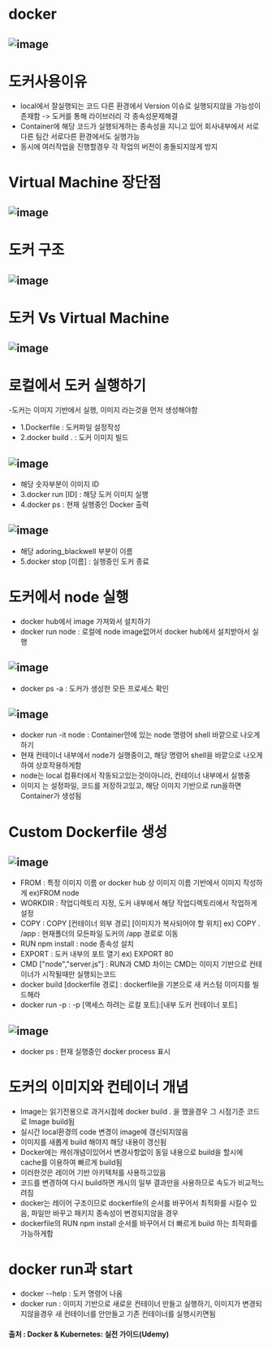 # docker
## ![image](https://user-images.githubusercontent.com/54635552/178084635-59112f1a-47e3-484e-a833-9687e0cbcbbb.png)

# 도커사용이유
- local에서 잘실행되는 코드 다른 환경에서 Version 이슈로 실행되지않을 가능성이 존재함 -> 도커를 통해 라이브러리 각 종속성문제해결
- Container에 해당 코드가 실행되게하는 종속성을 지니고 있어 회사내부에서 서로다른 팀간 서로다른 환경에서도 실행가능
- 동시에 여러작업을 진행할경우 각 작업의 버전이 충돌되지않게 방지

# Virtual Machine 장단점
## ![image](https://user-images.githubusercontent.com/54635552/178085094-80e1a7fc-dc8b-450a-a6dd-3e666ffd504c.png) 

# 도커 구조
## ![image](https://user-images.githubusercontent.com/54635552/178085210-66219e33-a421-481a-973b-652ab849fa76.png)

# 도커 Vs Virtual Machine
## ![image](https://user-images.githubusercontent.com/54635552/178085337-270f8954-e597-40ed-bd8b-740d00064970.png)

# 로컬에서 도커 실행하기
-도커는 이미지 기반에서 실행, 이미지 라는것을 먼저 생성해야함
- 1.Dockerfile : 도커파일 설정작성
- 2.docker build . : 도커 이미지 빌드
## ![image](https://user-images.githubusercontent.com/54635552/178095727-e5a58596-5621-4427-802f-a7da7d6d473f.png)
- 해당 숫자부분이 이미지 ID
- 3.docker run [ID] : 해당 도커 이미지 실행
- 4.docker ps : 현재 실행중인 Docker 출력
## ![image](https://user-images.githubusercontent.com/54635552/178095771-8e73cbd6-3997-4097-b465-c33930e76f01.png)
- 해당 adoring_blackwell 부분이 이름
- 5.docker stop [이름] : 실행중인 도커 종료

# 도커에서 node 실행
- docker hub에서 image 가져와서 설치하기
- docker run node : 로컬에 node image없어서 docker hub에서 설치받아서 실행
## ![image](https://user-images.githubusercontent.com/54635552/178096453-393994a8-7018-4f10-b28b-a2e84aa53dfa.png)
- docker ps -a : 도커가 생성한 모든 프로세스 확인
## ![image](https://user-images.githubusercontent.com/54635552/178096546-ac3ac063-d951-4edd-92fd-4092eef9fe19.png)
- docker run -it node : Container안에 있는 node 명령어 shell 바깥으로 나오게하기
- 현재 컨테이너 내부에서 node가 실행중이고, 해당 명령어 shell을 바깥으로 나오게하여 상호작용하게함
- node는 local 컴퓨터에서 작동되고있는것이아니라, 컨테이너 내부에서 실행중
- 이미지 는 설정파일, 코드를 저장하고있고, 해당 이미지 기반으로 run을하면 Container가 생성됨 

# Custom Dockerfile 생성
## ![image](https://user-images.githubusercontent.com/54635552/178097565-c313590d-6469-4e5c-a7f2-eabbe97c19b8.png)
- FROM : 특정 이미지 이름 or docker hub 상 이미지 이름 기반에서 이미지 작성하게 ex)FROM node
- WORKDIR : 작업디렉토리 지정, 도커 내부에서 해당 작업디렉토리에서 작업하게 설정
- COPY : COPY [컨테이너 외부 경로] [이미지가 복사되어야 할 위치] ex) COPY . /app : 현재폴더의 모든파일 도커의 /app 경로로 이동
- RUN npm install : node 종속성 설치
- EXPORT : 도커 내부의 포트 열기 ex) EXPORT 80
- CMD ["node","server.js"] : RUN과 CMD 차이는 CMD는 이미지 기반으로 컨테이너가 시작될때만 실행되는코드
- docker build [dockerfile 경로] : dockerfile을 기본으로 새 커스텀 이미지를 빌드해라
- docker run -p : -p [액세스 하려는 로컬 포트]:[내부 도커 컨테이너 포트]
## ![image](https://user-images.githubusercontent.com/54635552/178098029-6f89137f-32d5-4352-a2ce-3f584296913e.png)
- docker ps : 현재 실행중인 docker process 표시

# 도커의 이미지와 컨테이너 개념
- Image는 읽기전용으로 과거시점에 docker build . 을 했을경우 그 시점기준 코드로 Image build됨
- 실시간 local환경의 code 변경이 image에 갱신되지않음
- 이미지를 새롭게 build 해야지 해당 내용이 갱신됨
- Docker에는 캐쉬개념이있어서 변경사항없이 동일 내용으로 build을 할시에 cache를 이용하여 빠르게 build됨
- 이러한것은 레이어 기반 아키텍처를 사용하고있음
- 코드를 변경하여 다시 build하면 캐시의 일부 결과만을 사용하므로 속도가 비교적느려짐
- docker는 레이어 구조이므로 dockerfile의 순서를 바꾸어서 최적화를 시킬수 있음, 파일만 바꾸고 패키지 종속성이 변경되지않을 경우
- dockerfile의 RUN npm install 순서를 바꾸어서 더 빠르게 build 하는 최적화를 가능하게함

# docker run과 start
- docker --help : 도커 명령어 나옴
- docker run : 이미지 기반으로 새로운 컨테이너 만들고 실행하기, 이미지가 변경되지않을경우 새 컨테이너를 안만들고 기존 컨테이너를 실행시키면됨

#### 출처 : Docker & Kubernetes: 실전 가이드(Udemy)



